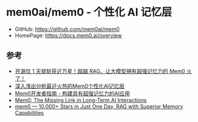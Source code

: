 # mem0ai/mem0 - 个性化 AI 记忆层

* GitHub: https://github.com/mem0ai/mem0
* HomePage: https://docs.mem0.ai/overview

## 参考

* [开源仅 1 天就斩获近万星！超越 RAG、让大模型拥有超强记忆力的 Mem0 火了！](https://www.infoq.cn/article/MTy0QEENQxpkYpLZwC4V)
* [深入浅出分析最近火热的Mem0个性化AI记忆层](https://www.cnblogs.com/xiaoqi/p/18315502/mem0)
* [Mem0开发者指南 - 构建具有超强记忆力的AI应用](https://juejin.cn/post/7393606971926822927)
* [Mem0: The Missing Link in Long-Term AI Interactions](https://medium.com/@omkamal/mem0-the-missing-link-in-long-term-ai-interactions-4e89e906d30c)
* [mem0 — 10,000+ Stars in Just One Day, RAG with Superior Memory Capabilities](https://tonylixu.medium.com/mem0-10-000-stars-in-just-one-day-rag-with-superior-memory-capabilities-dac80de66a69)
